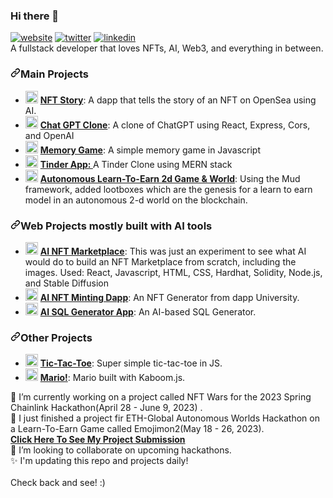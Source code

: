 ### Hi there 👋

<article class="markdown-body entry-content container-lg f5" itemprop="text"><p dir="auto"><a href="https://www.travis-richardson.com" rel="nofollow"><img src="https://camo.githubusercontent.com/5f8d07b1175259568bc0f347fb84b8f8b3254f8fc49a28dfc75ac526e13f3f4b/68747470733a2f2f696d672e736869656c64732e696f2f62616467652f2d626c6f672d626c756576696f6c6574" alt="website" data-canonical-src="https://img.shields.io/badge/-blog-blueviolet" style="max-width: 100%;"></a>
<a href="https://twitter.com/nervos_ninja" rel="nofollow"><img src="https://camo.githubusercontent.com/b01565418a51dcf8feea9f1ce0dc411f74ce43de4a42dbc352d609acc2fe720c/68747470733a2f2f696d672e736869656c64732e696f2f62616467652f2d747769747465722d626c7565" alt="twitter" data-canonical-src="https://img.shields.io/badge/-twitter-blue" style="max-width: 100%;"></a>
<a href="https://www.linkedin.com/in/travislrichardson" rel="nofollow"><img src="https://camo.githubusercontent.com/72b229fd94865c003a0ff3b040e5cc2193a7a92928bfed4bc2c77244a90bf8cd/68747470733a2f2f696d672e736869656c64732e696f2f62616467652f2d6c696e6b6564696e2d304537364138" alt="linkedin" data-canonical-src="https://img.shields.io/badge/-linkedin-0E76A8" style="max-width: 100%;"></a><br>
A fullstack developer that loves NFTs, AI, Web3, and everything in between.</p>
<h3 dir="auto"><a id="user-content-main-projects" class="anchor" aria-hidden="true" href="#main-projects"><svg class="octicon octicon-link" viewBox="0 0 16 16" version="1.1" width="16" height="16" aria-hidden="true"><path d="m7.775 3.275 1.25-1.25a3.5 3.5 0 1 1 4.95 4.95l-2.5 2.5a3.5 3.5 0 0 1-4.95 0 .751.751 0 0 1 .018-1.042.751.751 0 0 1 1.042-.018 1.998 1.998 0 0 0 2.83 0l2.5-2.5a2.002 2.002 0 0 0-2.83-2.83l-1.25 1.25a.751.751 0 0 1-1.042-.018.751.751 0 0 1-.018-1.042Zm-4.69 9.64a1.998 1.998 0 0 0 2.83 0l1.25-1.25a.751.751 0 0 1 1.042.018.751.751 0 0 1 .018 1.042l-1.25 1.25a3.5 3.5 0 1 1-4.95-4.95l2.5-2.5a3.5 3.5 0 0 1 4.95 0 .751.751 0 0 1-.018 1.042.751.751 0 0 1-1.042.018 1.998 1.998 0 0 0-2.83 0l-2.5 2.5a1.998 1.998 0 0 0 0 2.83Z"></path></svg></a>Main Projects</h3>
<ul dir="auto">
<li><g-emoji class="g-emoji" alias="crescent_moon" fallback-src="https://github.githubassets.com/images/icons/emoji/unicode/1f319.png"><img class="emoji" alt="crescent_moon" height="20" width="20" src="https://github.githubassets.com/images/icons/emoji/unicode/1f319.png"></g-emoji> <strong><a href="https://github.com/TravisLeeRichardson/NftStory">NFT Story</a></strong>: A dapp that tells the story of an NFT on OpenSea using AI.</li>
<li><g-emoji class="g-emoji" alias="studio_microphone" fallback-src="https://github.githubassets.com/images/icons/emoji/unicode/1f399.png"><img class="emoji" alt="studio_microphone" height="20" width="20" src="https://github.githubassets.com/images/icons/emoji/unicode/1f399.png"></g-emoji> <strong><a href="https://github.com/TravisLeeRichardson/chatGptClone">Chat GPT Clone</a></strong>: A clone of ChatGPT using React, Express, Cors, and OpenAI</li>
<li><g-emoji class="g-emoji" alias="deciduous_tree" fallback-src="https://github.githubassets.com/images/icons/emoji/unicode/1f333.png"><img class="emoji" alt="deciduous_tree" height="20" width="20" src="https://github.githubassets.com/images/icons/emoji/unicode/1f333.png"></g-emoji> <strong><a href="https://github.com/TravisLeeRichardson/memory-game">Memory Game</a></strong>: A simple memory game in Javascript</li>
<li><g-emoji class="g-emoji" alias="inbox_tray" fallback-src="https://github.githubassets.com/images/icons/emoji/unicode/1f4e5.png"><img class="emoji" alt="inbox_tray" height="20" width="20" src="https://github.githubassets.com/images/icons/emoji/unicode/1f4e5.png"></g-emoji> <strong><a href="https://github.com/TravisLeeRichardson/tinder-clone-1">Tinder App: </a></strong>A Tinder Clone using MERN stack</li>
<li><g-emoji class="g-emoji" alias="studio_microphone" fallback-src="https://github.githubassets.com/images/icons/emoji/unicode/1f399.png"><img class="emoji" alt="studio_microphone" height="20" width="20" src="https://github.githubassets.com/images/icons/emoji/unicode/1f399.png"></g-emoji> <strong><a href="https://github.com/TravisLeeRichardson/emojimon2">Autonomous Learn-To-Earn 2d Game & World</a></strong>: Using the Mud framework, added lootboxes which are the genesis for a learn to earn model in an autonomous 2-d world on the blockchain.</li>
</ul>
<h3 dir="auto"><a id="user-content-web-projects-mostly-built-with-ai-tools" class="anchor" aria-hidden="true" href="#web-projects-mostly-built-with-ai-tools"><svg class="octicon octicon-link" viewBox="0 0 16 16" version="1.1" width="16" height="16" aria-hidden="true"><path d="m7.775 3.275 1.25-1.25a3.5 3.5 0 1 1 4.95 4.95l-2.5 2.5a3.5 3.5 0 0 1-4.95 0 .751.751 0 0 1 .018-1.042.751.751 0 0 1 1.042-.018 1.998 1.998 0 0 0 2.83 0l2.5-2.5a2.002 2.002 0 0 0-2.83-2.83l-1.25 1.25a.751.751 0 0 1-1.042-.018.751.751 0 0 1-.018-1.042Zm-4.69 9.64a1.998 1.998 0 0 0 2.83 0l1.25-1.25a.751.751 0 0 1 1.042.018.751.751 0 0 1 .018 1.042l-1.25 1.25a3.5 3.5 0 1 1-4.95-4.95l2.5-2.5a3.5 3.5 0 0 1 4.95 0 .751.751 0 0 1-.018 1.042.751.751 0 0 1-1.042.018 1.998 1.998 0 0 0-2.83 0l-2.5 2.5a1.998 1.998 0 0 0 0 2.83Z"></path></svg></a>Web Projects mostly built with AI tools</h3>
<ul dir="auto">
<li><g-emoji class="g-emoji" alias="headphones" fallback-src="https://github.githubassets.com/images/icons/emoji/unicode/1f3a7.png"><img class="emoji" alt="headphones" height="20" width="20" src="https://github.githubassets.com/images/icons/emoji/unicode/1f3a7.png"></g-emoji> <strong><a href="https://github.com/TravisLeeRichardson/AI-NFT-Minting-App-V2">AI NFT Marketplace</a></strong>: This was just an experiment to see what AI would do to build an NFT Marketplace from scratch, including the images. Used: React, Javascript, HTML, CSS, Hardhat, Solidity, Node.js, and Stable Diffusion</li>
<li><g-emoji class="g-emoji" alias="notes" fallback-src="https://github.githubassets.com/images/icons/emoji/unicode/1f3b6.png"><img class="emoji" alt="notes" height="20" width="20" src="https://github.githubassets.com/images/icons/emoji/unicode/1f3b6.png"></g-emoji> <strong><a href="https://github.com/TravisLeeRichardson/ai_nft_generator">AI NFT Minting Dapp</a></strong>: An NFT Generator from dapp University.</li>
<li><g-emoji class="g-emoji" alias="notes" fallback-src="https://github.githubassets.com/images/icons/emoji/unicode/1f3b6.png"><img class="emoji" alt="notes" height="20" width="20" src="https://github.githubassets.com/images/icons/emoji/unicode/1f3b6.png"></g-emoji> <strong><a href="https://github.com/TravisLeeRichardson/AI-SQL-Generator">AI SQL Generator App</a></strong>: An AI-based SQL Generator.</li>
</ul>
  <h3 dir="auto"><a id="other-projects" class="anchor" aria-hidden="true" href="#other-projects"><svg class="octicon octicon-link" viewBox="0 0 16 16" version="1.1" width="16" height="16" aria-hidden="true"><path d="m7.775 3.275 1.25-1.25a3.5 3.5 0 1 1 4.95 4.95l-2.5 2.5a3.5 3.5 0 0 1-4.95 0 .751.751 0 0 1 .018-1.042.751.751 0 0 1 1.042-.018 1.998 1.998 0 0 0 2.83 0l2.5-2.5a2.002 2.002 0 0 0-2.83-2.83l-1.25 1.25a.751.751 0 0 1-1.042-.018.751.751 0 0 1-.018-1.042Zm-4.69 9.64a1.998 1.998 0 0 0 2.83 0l1.25-1.25a.751.751 0 0 1 1.042.018.751.751 0 0 1 .018 1.042l-1.25 1.25a3.5 3.5 0 1 1-4.95-4.95l2.5-2.5a3.5 3.5 0 0 1 4.95 0 .751.751 0 0 1-.018 1.042.751.751 0 0 1-1.042.018 1.998 1.998 0 0 0-2.83 0l-2.5 2.5a1.998 1.998 0 0 0 0 2.83Z"></path></svg></a>Other Projects</h3>
<ul dir="auto">
<li><g-emoji class="g-emoji" alias="headphones" fallback-src="https://github.githubassets.com/images/icons/emoji/unicode/1f3a7.png"><img class="emoji" alt="headphones" height="20" width="20" src="https://github.githubassets.com/images/icons/emoji/unicode/1f3a7.png"></g-emoji> <strong><a href="https://github.com/TravisLeeRichardson/tic-tac-toe">Tic-Tac-Toe</a></strong>: Super simple tic-tac-toe in JS.</li>
<li><g-emoji class="g-emoji" alias="headphones" fallback-src="https://github.githubassets.com/images/icons/emoji/unicode/1f3a7.png"><img class="emoji" alt="headphones" height="20" width="20" src="https://github.githubassets.com/images/icons/emoji/unicode/1f3a7.png"></g-emoji> <strong><a href="https://github.com/TravisLeeRichardson/mario-kaboom-js">Mario!</a></strong>: Mario built with Kaboom.js.</li>
</ul>
</article>

  🔭 I’m currently working on a project called NFT Wars for the 2023 Spring Chainlink Hackathon(April 28 - June 9, 2023) .<br>
  🔭 I just finished a project fir ETH-Global Autonomous Worlds Hackathon on a Learn-To-Earn Game called Emojimon2(May 18 - 26, 2023). <br>
   <strong><a href="https://ethglobal.com/showcase/emojimon-learn-to-earn-pdjp"> Click Here To See My Project Submission</a></strong><br>
  👯 I’m looking to collaborate on upcoming hackathons.<br>
  ✨ I'm updating this repo and projects daily!  <br><br>Check back and see! :)

